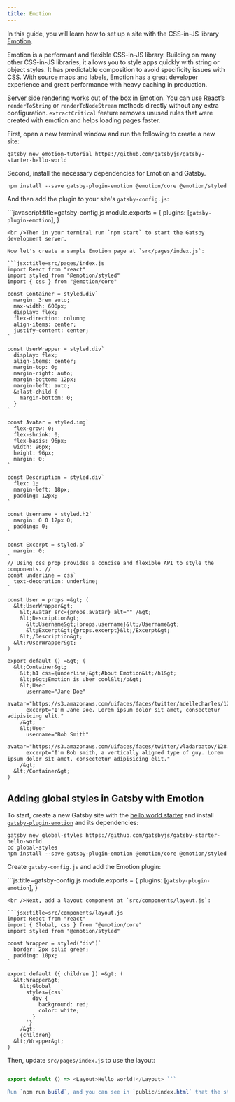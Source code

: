 ```yaml
---
title: Emotion
---
```


In this guide, you will learn how to set up a site with the CSS-in-JS library [Emotion](https://emotion.sh).

Emotion is a performant and flexible CSS-in-JS library. Building on many other CSS-in-JS libraries, it allows you to style apps quickly with string or object styles. It has predictable composition to avoid specificity issues with CSS. With source maps and labels, Emotion has a great developer experience and great performance with heavy caching in production.

[Server side rendering](https://emotion.sh/docs/ssr) works out of the box in Emotion. You can use React’s `renderToString` or `renderToNodeStream` methods directly without any extra configuration. `extractCritical` feature removes unused rules that were created with emotion and helps loading pages faster.

First, open a new terminal window and run the following to create a new site:

```shell
gatsby new emotion-tutorial https://github.com/gatsbyjs/gatsby-starter-hello-world
```

Second, install the necessary dependencies for Emotion and Gatsby.

```shell
npm install --save gatsby-plugin-emotion @emotion/core @emotion/styled
```

And then add the plugin to your site's `gatsby-config.js`:

```javascript:title=gatsby-config.js module.exports = { plugins: [`gatsby-plugin-emotion`], }

    <br />Then in your terminal run `npm start` to start the Gatsby development server.
    
    Now let's create a sample Emotion page at `src/pages/index.js`:
    
    ```jsx:title=src/pages/index.js
    import React from "react"
    import styled from "@emotion/styled"
    import { css } from "@emotion/core"
    
    const Container = styled.div`
      margin: 3rem auto;
      max-width: 600px;
      display: flex;
      flex-direction: column;
      align-items: center;
      justify-content: center;
    `
    
    const UserWrapper = styled.div`
      display: flex;
      align-items: center;
      margin-top: 0;
      margin-right: auto;
      margin-bottom: 12px;
      margin-left: auto;
      &:last-child {
        margin-bottom: 0;
      }
    `
    
    const Avatar = styled.img`
      flex-grow: 0;
      flex-shrink: 0;
      flex-basis: 96px;
      width: 96px;
      height: 96px;
      margin: 0;
    `
    
    const Description = styled.div`
      flex: 1;
      margin-left: 18px;
      padding: 12px;
    `
    
    const Username = styled.h2`
      margin: 0 0 12px 0;
      padding: 0;
    `
    
    const Excerpt = styled.p`
      margin: 0;
    `
    // Using css prop provides a concise and flexible API to style the components. //
    const underline = css`
      text-decoration: underline;
    `
    
    const User = props =&gt; (
      &lt;UserWrapper&gt;
        &lt;Avatar src={props.avatar} alt="" /&gt;
        &lt;Description&gt;
          &lt;Username&gt;{props.username}&lt;/Username&gt;
          &lt;Excerpt&gt;{props.excerpt}&lt;/Excerpt&gt;
        &lt;/Description&gt;
      &lt;/UserWrapper&gt;
    )
    
    export default () =&gt; (
      &lt;Container&gt;
        &lt;h1 css={underline}&gt;About Emotion&lt;/h1&gt;
        &lt;p&gt;Emotion is uber cool&lt;/p&gt;
        &lt;User
          username="Jane Doe"
          avatar="https://s3.amazonaws.com/uifaces/faces/twitter/adellecharles/128.jpg"
          excerpt="I'm Jane Doe. Lorem ipsum dolor sit amet, consectetur adipisicing elit."
        /&gt;
        &lt;User
          username="Bob Smith"
          avatar="https://s3.amazonaws.com/uifaces/faces/twitter/vladarbatov/128.jpg"
          excerpt="I'm Bob smith, a vertically aligned type of guy. Lorem ipsum dolor sit amet, consectetur adipisicing elit."
        /&gt;
      &lt;/Container&gt;
    )
    

## Adding global styles in Gatsby with Emotion

To start, create a new Gatsby site with the [hello world starter](https://github.com/gatsbyjs/gatsby-starter-hello-world) and install [`gatsby-plugin-emotion`](/packages/gatsby-plugin-emotion/) and its dependencies:

```shell
gatsby new global-styles https://github.com/gatsbyjs/gatsby-starter-hello-world
cd global-styles
npm install --save gatsby-plugin-emotion @emotion/core @emotion/styled
```

Create `gatsby-config.js` and add the Emotion plugin:

```js:title=gatsby-config.js module.exports = { plugins: [`gatsby-plugin-emotion`], }

    <br />Next, add a layout component at `src/components/layout.js`:
    
    ```jsx:title=src/components/layout.js
    import React from "react"
    import { Global, css } from "@emotion/core"
    import styled from "@emotion/styled"
    
    const Wrapper = styled("div")`
      border: 2px solid green;
      padding: 10px;
    `
    
    export default ({ children }) =&gt; (
      &lt;Wrapper&gt;
        &lt;Global
          styles={css`
            div {
              background: red;
              color: white;
            }
          `}
        /&gt;
        {children}
      &lt;/Wrapper&gt;
    )
    

Then, update `src/pages/index.js` to use the layout:

```jsx:title=src/pages/index.js import React from "react" import Layout from "../components/layout"

export default () => <Layout>Hello world!</Layout> ```

Run `npm run build`, and you can see in `public/index.html` that the styles have been inlined globally.